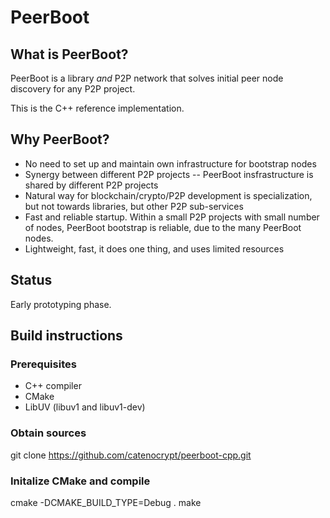 # PeerBoot
## What is PeerBoot?
PeerBoot is a library _and_ P2P network that solves initial peer node discovery for any P2P project.

This is the C++ reference implementation.

## Why PeerBoot?
* No need to set up and maintain own infrastructure for bootstrap nodes
* Synergy between different P2P projects -- PeerBoot insfrastructure is shared by different P2P projects
* Natural way for blockchain/crypto/P2P development is specialization, but not towards libraries, but other P2P sub-services
* Fast and reliable startup.  Within a small P2P projects with small number of nodes, PeerBoot bootstrap is reliable, due to the many PeerBoot nodes.
* Lightweight, fast, it does one thing, and uses limited resources

## Status
Early prototyping phase.

## Build instructions
### Prerequisites
* C++ compiler
* CMake
* LibUV (libuv1 and libuv1-dev)
### Obtain sources
git clone https://github.com/catenocrypt/peerboot-cpp.git
### Initalize CMake and compile
cmake -DCMAKE_BUILD_TYPE=Debug .
make
